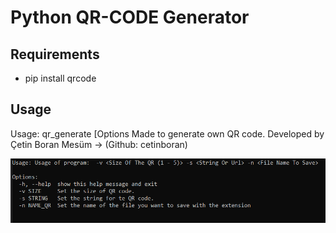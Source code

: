 # Python QR-CODE Generator

## Requirements

* pip install qrcode

## Usage
Usage: qr_generate [Options
    Made to generate own QR code.
    Developed by Çetin Boran Mesüm -> (Github: cetinboran)

<img src="QRCODE.PNG" title="Optional title">
